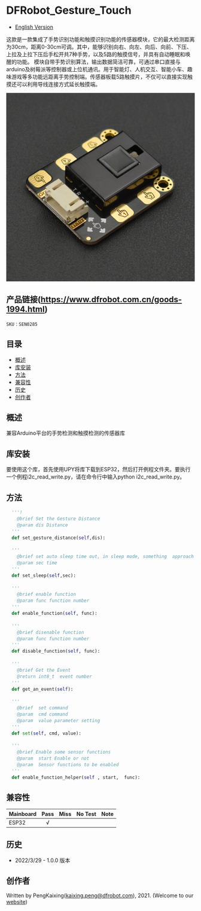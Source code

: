 # DFRobot_Gesture_Touch

- [English Version](./README.md)

这款是一款集成了手势识别功能和触摸识别功能的传感器模块，它的最大检测距离为30cm，距离0-30cm可调。其中，能够识别向右、向左、向后、向前、下压、上拉及上拉下压后手松开共7种手势，以及5路的触摸信号，并具有自动睡眠和唤醒的功能。
模块自带手势识别算法，输出数据简洁可靠，可通过串口直接与arduino及树莓派等控制器或上位机通讯。用于智能灯、人机交互、智能小车、趣味游戏等多功能远距离手势控制端。传感器板载5路触摸片，不仅可以直接实现触摸还可以利用导线连接方式延长触摸端。

![正反面svg效果图](./../resources/images/SEN0285.png)

## 产品链接(https://www.dfrobot.com.cn/goods-1994.html)

    SKU：SEN0285

## 目录

* [概述](#概述)
* [库安装](#库安装)
* [方法](#方法)
* [兼容性](#兼容性y)
* [历史](#历史)
* [创作者](#创作者)

## 概述

兼容Arduino平台的手势检测和触摸检测的传感器库

## 库安装

要使用这个库，首先使用UPY将库下载到ESP32，然后打开例程文件夹。要执行一个例程i2c_read_write.py，请在命令行中输入python i2c_read_write.py。

## 方法

```python
  '''!
    @brief Set the Gesture Distance 
    @param dis Distance
  '''
  def set_gesture_distance(self,dis):

  '''
    @brief set auto sleep time out, in sleep mode, something  approach will weak it up
    @param sec time  
  '''
  def set_sleep(self,sec):

  '''
    @brief enable function 
    @param func function number
  '''
  def enable_function(self, func):

  '''
    @brief disenable function
    @param func function number
  '''
  def disable_function(self, func):

  '''
    @brief Get the Event
    @return int8_t  event number
  '''
  def get_an_event(self):

  '''
    @brief  set command
    @param  cmd command
    @param  value parameter setting
  '''
  def set(self, cmd, value):

  ''' 
    @brief Enable some sensor functions
    @param  start Enable or not
    @param  Sensor functions to be enabled
  '''
  def enable_function_helper(self , start,  func):  

```

## 兼容性

| Mainboard         | Pass | Miss | No Test | Note |
| ------------ | :--: | :----: | :----: | :--: |
| ESP32 |  √   |        |        |      |

## 历史

- 2022/3/29 - 1.0.0 版本

## 创作者

Written by PengKaixing(kaixing.peng@dfrobot.com), 2021. (Welcome to our [website](https://www.dfrobot.com/))